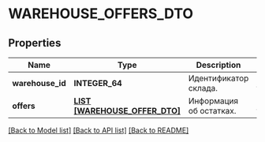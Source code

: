 # WAREHOUSE_OFFERS_DTO

## Properties
Name | Type | Description | Notes
------------ | ------------- | ------------- | -------------
**warehouse_id** | **INTEGER_64** | Идентификатор склада. | [default to null]
**offers** | [**LIST [WAREHOUSE_OFFER_DTO]**](WarehouseOfferDTO.md) | Информация об остатках. | [default to null]

[[Back to Model list]](../README.md#documentation-for-models) [[Back to API list]](../README.md#documentation-for-api-endpoints) [[Back to README]](../README.md)


